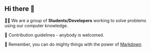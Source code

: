 ## Hi there 👋

<!--
**Here are some ideas to get you started:**
-->

🙋‍♀️ We are a group of **Students/Developers** working to solve problems using our computer knowledge.

🌈 Contribution guidelines - anybody is welcomed.

[//]: # (👩‍💻 Useful resources - where can the community find your docs? Is there anything else the community should know?)

[//]: # (🍿 Fun facts - ) 

🧙 Remember, you can do mighty things with the power of [Markdown](https://docs.github.com/github/writing-on-github/getting-started-with-writing-and-formatting-on-github/basic-writing-and-formatting-syntax)
